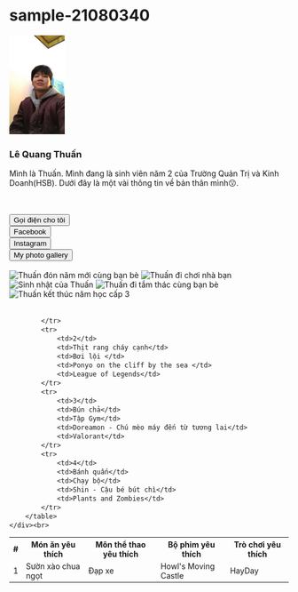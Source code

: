 # sample-21080340
<!DOCTYPE html>
<html>

<head>
	<meta charset="utf-8">
	<title>Introduce Myself</title>
	<link rel="stylesheet" href="thuan.css">
	<link rel="preconnect" href="https://fonts.googleapis.com">
	<link rel="preconnect" href="https://fonts.gstatic.com" crossorigin>
	<link
		href="https://fonts.googleapis.com/css2?family=Lobster&family=Noto+Sans:wght@500&family=Noto+Serif:ital,wght@0,400;1,100&family=Pacifico&family=Roboto:wght@400;500&display=swap"
		rel="stylesheet">
	<script src="https://kit.fontawesome.com/59d591de7e.js" crossorigin="anonymous"></script>
	<link rel="icon" href="images/favicon.jpg" type="image/jpg" />
</head>

<body>
	<img class="avatar" src="anh1.jpg" width="100">
	<h3>Lê Quang Thuấn</h3>
	<p>Mình là Thuấn. Mình đang là sinh viên năm 2 của Trường Quản Trị và Kinh Doanh(HSB). Dưới đây là một vài thông tin
	về bản thân mình😗.</p><br><br>
	<div>
		<button class="button" onclick="window.open('tel:0947749699', '_blank');"><i
				class="fa-solid fa-phone fa-beat"></i> Gọi điện cho tôi</button><br>
		<button class="button" onclick="window.open( 'https://www.facebook.com/thuanleacay/', '_blank');"><i
				class="fa-brands fa-facebook fa-beat"></i> Facebook</button><br>
		<button class="button" onclick="window.open( 'https://www.instagram.com/thuanleacay/', '_blank');"><i
				class="fa-brands fa-instagram fa-beat"></i> Instagram</button><br>
		<button class="button1"><i class="fa-solid fa-photo-film"></i> My photo gallery </button>
	</div><br>
	<div class="image-grid">
		<img class="image-grid-col-2 image-grid-row-2 box" src="anh2.jpg" title="Thuấn đón năm mới cùng bạn bè">
		<img class="box" src="anh3.jpg" title="Thuấn đi chơi nhà bạn">
		<img class="box" src="anh4.jpg" title="Sinh nhật của Thuấn">
		<img class="box" src="anh5.jpg" title="Thuấn đi tắm thác cùng bạn bè">
		<img class="box" src="anh6.jpg" title="Thuấn kết thúc năm học cấp 3">
	</div><br>
	<div>
		<table>
			<tr>
				<th>#</th>
				<th>Món ăn yêu thích</th>
				<th>Môn thể thao yêu thích</th>
				<th>Bộ phim yêu thích</th>
				<th>Trò chơi yêu thích</th>
			</tr>
			<tr>
				<td>1</td>
				<td>Sườn xào chua ngọt</td>
				<td>Đạp xe</td>
				<td>Howl's Moving Castle</td>
				<td>HayDay</td>
				
			</tr>
			<tr>
				<td>2</td>
				<td>Thịt rang cháy cạnh</td>
				<td>Bơi lội </td>
				<td>Ponyo on the cliff by the sea </td>
				<td>League of Legends</td>
			</tr>
			<tr>
				<td>3</td>
				<td>Bún chả</td>
				<td>Tập Gym</td>
				<td>Doreamon - Chú mèo máy đến từ tương lai</td>
				<td>Valorant</td>
			</tr>
			<tr>
				<td>4</td>
				<td>Bánh quấn</td>
				<td>Chạy bộ</td>
				<td>Shin - Cậu bé bút chì</td>
				<td>Plants and Zombies</td>
			</tr>
		</table>
	</div><br>
	
